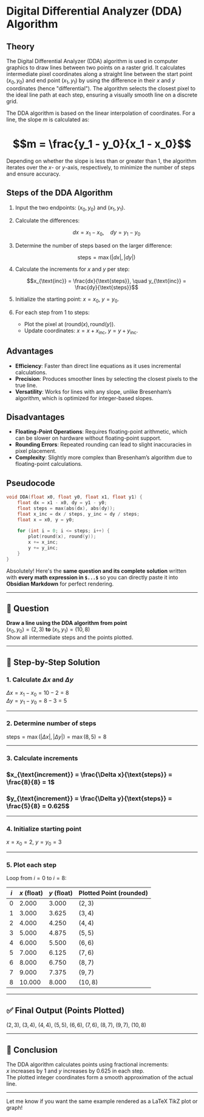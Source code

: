 # Digital Differential Analyzer (DDA) Algorithm

## Theory

The Digital Differential Analyzer (DDA) algorithm is used in computer graphics to draw lines between two points on a raster grid. It calculates intermediate pixel coordinates along a straight line between the start point $(x_0, y_0)$ and end point $(x_1, y_1)$ by using the difference in their $x$ and $y$ coordinates (hence "differential"). The algorithm selects the closest pixel to the ideal line path at each step, ensuring a visually smooth line on a discrete grid.

The DDA algorithm is based on the linear interpolation of coordinates. For a line, the slope $m$ is calculated as:

# $$m = \frac{y_1 - y_0}{x_1 - x_0}$$

Depending on whether the slope is less than or greater than 1, the algorithm iterates over the $x$- or $y$-axis, respectively, to minimize the number of steps and ensure accuracy. 

## Steps of the DDA Algorithm

1. Input the two endpoints: $(x_0, y_0)$ and $(x_1, y_1)$.
    
2. Calculate the differences:
    
    $$dx = x_1 - x_0, \quad dy = y_1 - y_0$$
    
3. Determine the number of steps based on the larger difference:
    
    $$\text{steps} = \max(|dx|, |dy|)$$
    
4. Calculate the increments for $x$ and $y$ per step:
    
    $$x_{\text{inc}} = \frac{dx}{\text{steps}}, \quad y_{\text{inc}} = \frac{dy}{\text{steps}}$$
    
5. Initialize the starting point: $x = x_0$, $y = y_0$.
    
6. For each step from 1 to $\text{steps}$:
    
    - Plot the pixel at $(\text{round}(x), \text{round}(y))$.
    - Update coordinates: $x = x + x_{\text{inc}}$, $y = y + y_{\text{inc}}$.

## Advantages

- **Efficiency**: Faster than direct line equations as it uses incremental calculations.
- **Precision**: Produces smoother lines by selecting the closest pixels to the true line.
- **Versatility**: Works for lines with any slope, unlike Bresenham’s algorithm, which is optimized for integer-based slopes.

## Disadvantages

- **Floating-Point Operations**: Requires floating-point arithmetic, which can be slower on hardware without floating-point support.
- **Rounding Errors**: Repeated rounding can lead to slight inaccuracies in pixel placement.
- **Complexity**: Slightly more complex than Bresenham’s algorithm due to floating-point calculations.

## Pseudocode

```c
void DDA(float x0, float y0, float x1, float y1) {
    float dx = x1 - x0, dy = y1 - y0;
    float steps = max(abs(dx), abs(dy));
    float x_inc = dx / steps, y_inc = dy / steps;
    float x = x0, y = y0;
    
    for (int i = 0; i <= steps; i++) {
        plot(round(x), round(y));
        x += x_inc;
        y += y_inc;
    }
}
```

Absolutely! Here's the **same question and its complete solution** written with **every math expression in `$...$`** so you can directly paste it into **Obsidian Markdown** for perfect rendering.

---

## 📌 **Question**

**Draw a line using the DDA algorithm from point**  
$(x_0, y_0) = (2, 3)$ **to** $(x_1, y_1) = (10, 8)$  
Show all intermediate steps and the points plotted.

---

## 🧮 **Step-by-Step Solution**

### 1. **Calculate $\Delta x$ and $\Delta y$**

$\Delta x = x_1 - x_0 = 10 - 2 = 8$  
$\Delta y = y_1 - y_0 = 8 - 3 = 5$

---

### 2. **Determine number of steps**

$\text{steps} = \max(|\Delta x|, |\Delta y|) = \max(8, 5) = 8$

---

### 3. **Calculate increments**

### $x_{\text{increment}} = \frac{\Delta x}{\text{steps}} = \frac{8}{8} = 1$  
### $y_{\text{increment}} = \frac{\Delta y}{\text{steps}} = \frac{5}{8} = 0.625$

---

### 4. **Initialize starting point**

$x = x_0 = 2$, $y = y_0 = 3$

---

### 5. **Plot each step**

Loop from $i = 0$ to $i = 8$:

|$i$|$x$ (float)|$y$ (float)|Plotted Point (rounded)|
|---|---|---|---|
|$0$|$2.000$|$3.000$|$(2, 3)$|
|$1$|$3.000$|$3.625$|$(3, 4)$|
|$2$|$4.000$|$4.250$|$(4, 4)$|
|$3$|$5.000$|$4.875$|$(5, 5)$|
|$4$|$6.000$|$5.500$|$(6, 6)$|
|$5$|$7.000$|$6.125$|$(7, 6)$|
|$6$|$8.000$|$6.750$|$(8, 7)$|
|$7$|$9.000$|$7.375$|$(9, 7)$|
|$8$|$10.000$|$8.000$|$(10, 8)$|

---

## ✅ **Final Output (Points Plotted)**

$(2, 3),\ (3, 4),\ (4, 4),\ (5, 5),\ (6, 6),\ (7, 6),\ (8, 7),\ (9, 7),\ (10, 8)$

---

## 📘 **Conclusion**

The DDA algorithm calculates points using fractional increments:  
$x$ increases by $1$ and $y$ increases by $0.625$ in each step.  
The plotted integer coordinates form a smooth approximation of the actual line.

---

Let me know if you want the same example rendered as a LaTeX TikZ plot or graph!
